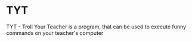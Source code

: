 # TYT
TYT - Troll Your Teacher is a program, that can be used to execute funny commands on your teacher's computer
